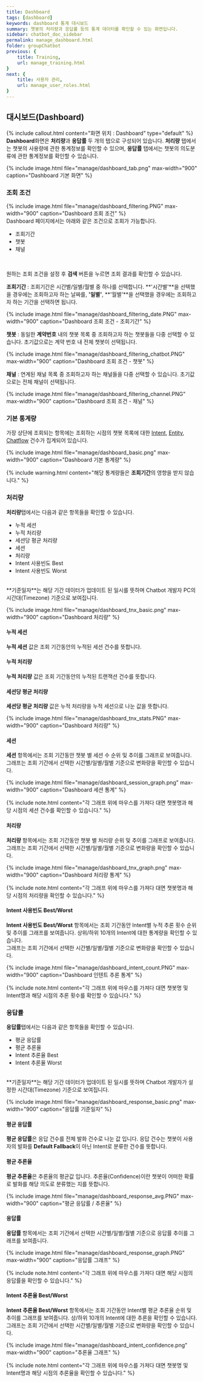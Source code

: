 ```yaml
---
title: Dashboard
tags: [dashboard]
keywords: dashboard 통계 대시보드 
summary: 챗봇의 처리량과 응답률 등의 통계 데이터를 확인할 수 있는 화면입니다.
sidebar: chatbot_doc_sidebar
permalink: manage_dashboard.html
folder: groupChatbot
previous: {
    title: Training, 
    url: manage_training.html
}
next: {
    title: 사용자 관리,
    url: manage_user_roles.html
}
---
```


## 대시보드(Dashboard)
 {% include callout.html content="화면 위치 : Dashboard" type="default" %}
**Dashboard**화면은 **처리량**과 **응답률** 두 개의 탭으로 구성되어 있습니다. **처리량** 탭에서는 챗봇의 사용량에 관한 통계정보를 확인할 수 있으며,
**응답률** 탭에서는 챗봇의 의도분류에 관한 통계정보를 확인할 수 있습니다.<br/>

{% include image.html file="manage/dashboard_tab.png" max-width="900" caption="Dashboard 기본 화면" %}

### 조회 조건

{% include image.html file="manage/dashboard_filtering.PNG" max-width="900" caption="Dashboard 조회 조건" %}
<br/>
Dashboard 페이지에서는 아래와 같은 조건으로 조회가 가능합니다.
 - 조회기간
 - 챗봇
 - 채널
<br/>

원하는 조회 조건을 설정 후 **검색** 버튼을 누르면 조회 결과를 확인할 수 있습니다.<br/> 

**조회기간** : 조회기간은 시간별/일별/월별 중 하나를 선택합니다. **'시간별'**을 선택했을 경우에는 조회하고자 하는 날짜를, **'일별'**, **'월별'**을 선택했을 경우에는
조회하고자 하는 기간을 선택하면 됩니다. <br/>

{% include image.html file="manage/dashboard_filtering_date.PNG" max-width="900" caption="Dashboard 조회 조건 - 조회기간" %}

**챗봇** : 동일한 **계약번호** 내의 챗봇 목록 중 조회하고자 하는 챗봇들을 다중 선택할 수 있습니다. 초기값으로는 계약 번호 내 전체 챗봇이 선택됩니다. <br/>

{% include image.html file="manage/dashboard_filtering_chatbot.PNG" max-width="900" caption="Dashboard 조회 조건 - 챗봇" %}

**채널** : 연계된 채널 목록 중 조회하고자 하는 채널들을 다중 선택할 수 있습니다. 초기값으로는 전체 채널이 선택됩니다. <br/>

{% include image.html file="manage/dashboard_filtering_channel.PNG" max-width="900" caption="Dashboard 조회 조건 - 채널" %}

### 기본 통계량
가장 상단에 조회되는 항목에는 조회하는 시점의 챗봇 목록에 대한 [Intent](intent_basic.html), [Entity](entity_basic.html), [Chatflow](intent_response_chatflow.html) 건수가 집계되어 있습니다. <br/>

{% include image.html file="manage/dashboard_basic.png" max-width="900" caption="Dashboard 기본 통계량" %}

{% include warning.html content="해당 통계량들은 **조회기간**의 영향을 받지 않습니다." %}

### 처리량
**처리량**탭에서는 다음과 같은 항목들을 확인할 수 있습니다. <br/>
 - 누적 세션
 - 누적 처리량
 - 세션당 평균 처리량
 - 세션 
 - 처리량
 - Intent 사용빈도 Best
 - Intent 사용빈도 Worst

<br/>
**기준일자**는 해당 기간 데이터가 업데이트 된 일시를 뜻하며 Chatbot 개발자 PC의 시간대(Timezone) 기준으로 보여집니다. <br/>

{% include image.html file="manage/dashboard_tnx_basic.png" max-width="900" caption="Dashboard 처리량" %}

#### 누적 세션

**누적 세션** 값은 조회 기간동안의 누적된 세션 건수를 뜻합니다. <br/>

#### 누적 처리량

**누적 처리량** 값은 조회 기간동안의 누적된 트랜잭션 건수를 뜻합니다. <br/>

#### 세션당 평균 처리량

**세션당 평균 처리량** 값은 누적 처리량을 누적 세션으로 나눈 값을 뜻합니다. <br/> 

{% include image.html file="manage/dashboard_tnx_stats.PNG" max-width="900" caption="Dashboard 처리량" %}

#### 세션

**세션** 항목에서는 조회 기간동안 챗봇 별 세션 수 순위 및 추이를 그래프로 보여줍니다. <br/>
그래프는 조회 기간에서 선택한 시간별/일별/월별 기준으로 변화량을 확인할 수 있습니다. <br/>

{% include image.html file="manage/dashboard_session_graph.png" max-width="900" caption="Dashboard 세션 통계" %}

{% include note.html content="각 그래프 위에 마우스를 가져다 대면 챗봇명과 해당 시점의 세션 건수를 확인할 수 있습니다." %}

#### 처리량

**처리량** 항목에서는 조회 기간동안 챗봇 별 처리량 순위 및 추이를 그래프로 보여줍니다. <br/>
그래프는 조회 기간에서 선택한 시간별/일별/월별 기준으로 변화량을 확인할 수 있습니다. <br/>

{% include image.html file="manage/dashboard_tnx_graph.png" max-width="900" caption="Dashboard 처리량 통계" %}

{% include note.html content="각 그래프 위에 마우스를 가져다 대면 챗봇명과 해당 시점의 처리량을 확인할 수 있습니다." %}

#### Intent 사용빈도 Best/Worst

**Intent 사용빈도 Best/Worst** 항목에서는 조회 기간동안 Intent별 누적 추론 횟수 순위 및 추이를 그래프를 보여줍니다. 상위/하위 10개의 Intent에 대한 통계량을 확인할 수 있습니다.<br/>
그래프는 조회 기간에서 선택한 시간별/일별/월별 기준으로 변화량을 확인할 수 있습니다. <br/>

{% include image.html file="manage/dashboard_intent_count.PNG" max-width="900" caption="Dashboard 인텐트 추론 통계" %}

{% include note.html content="각 그래프 위에 마우스를 가져다 대면 챗봇명 및 Intent명과 해당 시점의 추론 횟수를 확인할 수 있습니다." %}

### 응답률
**응답률**탭에서는 다음과 같은 항목들을 확인할 수 있습니다. <br/>
 - 평균 응답률
 - 평균 추론율
 - Intent 추론율 Best
 - Intent 추론율 Worst

<br/>
**기준일자**는 해당 기간 데이터가 업데이트 된 일시를 뜻하며 Chatbot 개발자가 설정한 시간대(Timezone) 기준으로 보여집니다. <br/>

{% include image.html file="manage/dashboard_response_basic.png" max-width="900" caption="응답률 기준일자" %}

#### 평균 응답률

**평균 응답률**은 응답 건수를 전체 발화 건수로 나눈 값 입니다. 응답 건수는 챗봇이 사용자의 발화를 **Default Fallback**이 아닌 Intent로 분류한 건수를 뜻합니다. <br/>

#### 평균 추론율

**평균 추론율**은 추론율의 평균값 입니다. 추론율(Confidence)이란 챗봇이 어떠한 확률로 발화를 해당 의도로 분류했는 지를 뜻합니다. <br/>

{% include image.html file="manage/dashboard_response_avg.PNG" max-width="900" caption="평균 응답률 / 추론율" %}

#### 응답률

**응답률** 항목에서는 조회 기간에서 선택한 시간별/일별/월별 기준으로 응답률 추이를 그래프를 보여줍니다.

{% include image.html file="manage/dashboard_response_graph.PNG" max-width="900" caption="응답률 그래프" %}

{% include note.html content="각 그래프 위에 마우스를 가져다 대면 해당 시점의 응답률을 확인할 수 있습니다." %}

#### Intent 추론율 Best/Worst

**Intent 추론율 Best/Worst** 항목에서는 조회 기간동안 Intent별 평균 추론율 순위 및 추이를 그래프를 보여줍니다. 상/하위 10개의 Intent에 대한 추론을 확인할 수 있습니다.
그래프는 조회 기간에서 선택한 시간별/일별/월별 기준으로 변화량을 확인할 수 있습니다. <br/>

{% include image.html file="manage/dashboard_intent_confidence.png" max-width="900" caption="추론율 그래프" %}

{% include note.html content="각 그래프 위에 마우스를 가져다 대면 챗봇명 및 Intent명과 해당 시점의 추론율을 확인할 수 있습니다." %}
